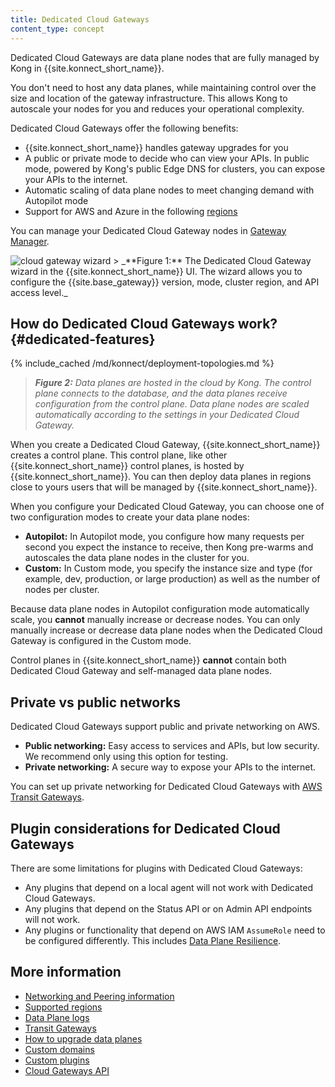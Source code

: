 ```yaml
---
title: Dedicated Cloud Gateways
content_type: concept
---
```


Dedicated Cloud Gateways are data plane nodes that are fully managed by Kong in {{site.konnect_short_name}}.
	
You don't need to host any data planes, while maintaining control over the size and location of the gateway infrastructure. This allows Kong to autoscale your nodes for you and reduces your operational complexity.


Dedicated Cloud Gateways offer the following benefits:
* {{site.konnect_short_name}} handles gateway upgrades for you
* A public or private mode to decide who can view your APIs. In public mode, powered by Kong's public Edge DNS for clusters, you can expose your APIs to the internet. 
* Automatic scaling of data plane nodes to meet changing demand with Autopilot mode
* Support for AWS and Azure in the following [regions](/konnect/geo)

You can manage your Dedicated Cloud Gateway nodes in [Gateway Manager](https://cloud.konghq.com/gateway-manager/).

<img src="/assets/images/products/konnect/gateway-manager/konnect-control-plane-cloud-gateway-wizard.png" alt="cloud gateway wizard" style="max-width: 800px;">
> _**Figure 1:** The Dedicated Cloud Gateway wizard in the {{site.konnect_short_name}} UI. The wizard allows you to configure the {{site.base_gateway}} version, mode, cluster region, and API access level._


## How do Dedicated Cloud Gateways work? {#dedicated-features}

{% include_cached /md/konnect/deployment-topologies.md %}

> _**Figure 2:** Data planes are hosted in the cloud by Kong. The control plane connects to the database, and the data planes receive configuration from the control plane. Data plane nodes are scaled automatically according to the settings in your Dedicated Cloud Gateway._

When you create a Dedicated Cloud Gateway, {{site.konnect_short_name}} creates a control plane. This control plane, like other {{site.konnect_short_name}} control planes, is hosted by {{site.konnect_short_name}}. You can then deploy data planes in regions close to yours users that will be managed by {{site.konnect_short_name}}. 

When you configure your Dedicated Cloud Gateway, you can choose one of two configuration modes to create your data plane nodes:

* **Autopilot:** In Autopilot mode, you configure how many requests per second you expect the instance to receive, then Kong pre-warms and autoscales the data plane nodes in the cluster for you.
* **Custom:** In Custom mode, you specify the instance size and type (for example, dev, production, or large production) as well as the number of nodes per cluster.

Because data plane nodes in Autopilot configuration mode automatically scale, you **cannot** manually increase or decrease nodes. You can only manually increase or decrease data plane nodes when the Dedicated Cloud Gateway is configured in the Custom mode.

Control planes in {{site.konnect_short_name}} **cannot** contain both Dedicated Cloud Gateway and self-managed data plane nodes.

## Private vs public networks

Dedicated Cloud Gateways support public and private networking on AWS.
* **Public networking:** Easy access to services and APIs, but low security. We recommend only using this option for testing.
* **Private networking:** A secure way to expose your APIs to the internet.
 
You can set up private networking for Dedicated Cloud Gateways with [AWS Transit Gateways](/konnect/gateway-manager/dedicated-cloud-gateways/transit-gateways/).

## Plugin considerations for Dedicated Cloud Gateways
There are some limitations for plugins with Dedicated Cloud Gateways:

* Any plugins that depend on a local agent will not work with Dedicated Cloud Gateways.
* Any plugins that depend on the Status API or on Admin API endpoints will not work.
* Any plugins or functionality that depend on AWS IAM `AssumeRole` need to be configured differently. 
This includes [Data Plane Resilience](/gateway/latest/kong-enterprise/cp-outage-handling/).

## More information

* [Networking and Peering information](/konnect/network-resiliency/#how-does-network-peering-work-with-dedicated-cloud-gateway-nodes)
* [Supported regions](/konnect/geo/#dedicated-cloud-gateways)
* [Data Plane logs](/konnect/gateway-manager/dedicated-cloud-gateways/)
* [Transit Gateways](/konnect/gateway-manager/dedicated-cloud-gateways/transit-gateways/)
* [How to upgrade data planes](/konnect/gateway-manager/data-plane-nodes/upgrade/)
* [Custom domains](/konnect/gateway-manager/dedicated-cloud-gateways/custom-dns/)
* [Custom plugins](/konnect/gateway-manager/dedicated-cloud-gateways/custom-plugins/)
* [Cloud Gateways API](/konnect/api/cloud-gateways/latest/)